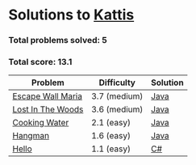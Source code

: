 # Solutions to [Kattis](https://open.kattis.com/problems)

### Total problems solved: **5**
### Total score: **13.1**

| Problem | Difficulty | Solution |
| ------- | ---------- | -------- |
|[Escape Wall Maria](https://open.kattis.com/problems/escapewallmaria)| 3.7 (medium) |[Java](EscapeWallMaria/EscapeWallMaria.java)|
|[Lost In The Woods](https://open.kattis.com/problems/lostinthewoods)| 3.6 (medium) |[Java](LostInTheWoods/LostInTheWoods.java)|
|[Cooking Water](https://open.kattis.com/problems/cookingwater)| 2.1 (easy) |[Java](CookingWater/CookingWater.java)|
|[Hangman](https://open.kattis.com/problems/hangman)| 1.6 (easy) |[Java](Hangman/Hangman.java)|
|[Hello](https://open.kattis.com/problems/hello)| 1.1 (easy) |[C#](Hello/Hello.cs)|

